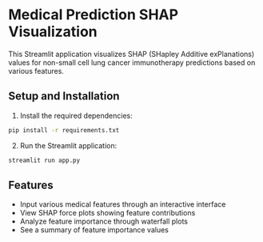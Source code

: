 # Medical Prediction SHAP Visualization

This Streamlit application visualizes SHAP (SHapley Additive exPlanations) values for non-small cell lung cancer immunotherapy predictions based on various features.

## Setup and Installation

1. Install the required dependencies:
```bash
pip install -r requirements.txt
```

2. Run the Streamlit application:
```bash
streamlit run app.py
```

## Features

- Input various medical features through an interactive interface
- View SHAP force plots showing feature contributions
- Analyze feature importance through waterfall plots
- See a summary of feature importance values
